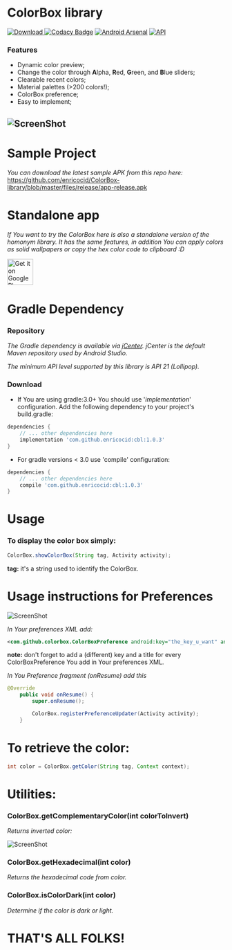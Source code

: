 # ColorBox library

[ ![Download](https://api.bintray.com/packages/enricod/colorbox/cbl/images/download.svg?version=1.0.3) ](https://bintray.com/enricod/colorbox/cbl/1.0.3/link)
[![Codacy Badge](https://api.codacy.com/project/badge/Grade/62a36fd9b7164d4287f7ec9eca187a43)](https://www.codacy.com/app/enricocid/ColorBox-library?utm_source=github.com&utm_medium=referral&utm_content=enricocid/ColorBox-library&utm_campaign=badger)
[![Android Arsenal](https://img.shields.io/badge/Android%20Arsenal-ColorBox-red.svg?style=flat)](https://android-arsenal.com/details/1/6579)
[![API](https://img.shields.io/badge/API-21%2B-orange.svg?style=flat)](https://android-arsenal.com/api?level=21)


### Features

- Dynamic color preview;
- Change the color through **A**lpha, **R**ed, **G**reen, and **B**lue sliders;
- Clearable recent colors;
- Material palettes (>200 colors!);
- ColorBox preference;
- Easy to implement;



![ScreenShot](https://github.com/enricocid/ColorBox-library/blob/master/files/art.png)
------

# Sample Project

*You can download the latest sample APK from this repo here:* https://github.com/enricocid/ColorBox-library/blob/master/files/release/app-release.apk


# Standalone app

*If You want to try the ColorBox here is also a standalone version of the homonym library. It has the same features, in addition You can apply colors as solid wallpapers or copy the hex color code to clipboard :D*
 
<a href="https://play.google.com/store/apps/details?id=com.github.colorbox" target="_blank">
  <img alt="Get it on Google Play"
       src="https://play.google.com/intl/en_us/badges/images/generic/en-play-badge.png" height="60"/>
</a>



# Gradle Dependency

### Repository

*The Gradle dependency is available via [jCenter](https://bintray.com/enricod/Enrico/ColorBox-library/view).
jCenter is the default Maven repository used by Android Studio.*

*The minimum API level supported by this library is API 21 (Lollipop).*

### Download

- If You are using gradle:3.0+ You should use '*implementation*' configuration. Add the following dependency to your project's build.gradle:

```gradle
dependencies {
    // ... other dependencies here
    implementation 'com.github.enricocid:cbl:1.0.3'
}
```

- For gradle versions < 3.0 use 'compile' configuration:

```gradle
dependencies {
    // ... other dependencies here
    compile 'com.github.enricocid:cbl:1.0.3'
}
```




# Usage

### To display the color box simply:

```java
ColorBox.showColorBox(String tag, Activity activity);
```


**tag:** it's a string used to identify the ColorBox.

# Usage instructions for Preferences

![ScreenShot](https://github.com/enricocid/ColorBox-library/blob/master/files/preferences.png)

*In Your preferences XML add:*

```xml
<com.github.colorbox.ColorBoxPreference android:key="the_key_u_want" android:title="@string/your_string"/>
```

**note:** don't forget to add a (different) key and a title for every ColorBoxPreference You add in Your preferences XML.

*In You Preference fragment (onResume) add this*

```java
@Override
    public void onResume() {
        super.onResume();

        ColorBox.registerPreferenceUpdater(Activity activity);
    }
```

# To retrieve the color:

```java
int color = ColorBox.getColor(String tag, Context context);
```





# Utilities:

### ColorBox.getComplementaryColor(int colorToInvert)

*Returns inverted color:*

![ScreenShot](https://github.com/enricocid/ColorBox-library/blob/master/files/inverted.png)





### ColorBox.getHexadecimal(int color)

*Returns the hexadecimal code from color.*





### ColorBox.isColorDark(int color)

*Determine if the color is dark or light.*




# THAT'S ALL FOLKS!



